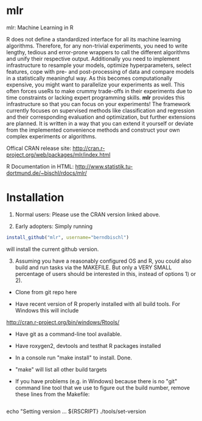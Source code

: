 mlr
===

  mlr: Machine Learning in R 

  R does not define a standardized interface for all its machine learning algorithms. Therefore, for any 
  non-trivial experiments, you need to write lengthy, tedious and error-prone wrappers to call the different 
  algorithms and unify their respective output. Additionally you need to implement infrastructure to resample 
  your models, optimize hyperparameters, select features, cope with pre- and post-processing of data and 
  compare models in a statistically meaningful way.
  As this becomes computationally expensive, you might want to parallelize your experiments as well. This 
  often forces useRs to make crummy trade-offs in their experiments due to time constraints or lacking expert 
  programming skills. **mlr** provides this infrastructure so that you can focus on your experiments!
  The framework currently focuses on supervised methods like classification and regression and their 
  corresponding evaluation and optimization, but further extensions are planned. It is written in a way 
  that you can extend it yourself or deviate from the implemented convenience methods and construct your own 
  complex experiments or algorithms.

Offical CRAN release site: 
  http://cran.r-project.org/web/packages/mlr/index.html

R Documentation in HTML:
  http://www.statistik.tu-dortmund.de/~bischl/rdocs/mlr/
  
  Installation
==============
  
  1) Normal users:
  Please use the CRAN version linked above.

2) Early adopters: Simply running
```r
install_github("mlr", username="berndbischl")
```
will install the current github version.

3) Assuming you have a reasonably configured OS and R, you could also build and run tasks via the MAKEFILE.
But only a VERY SMALL percentage of users should be interested in this, instead of options 1) or 2).

- Clone from git repo here

- Have recent version of R properly installed with all build tools. For Windows this will include 

http://cran.r-project.org/bin/windows/Rtools/
  
  - Have git as a command-line tool available.

- Have roxygen2, devtools and testhat R packages installed

- In a console run "make install" to install. Done.

- "make" will list all other build targets

- If you have problems (e.g. in Windows) because there is no "git" command line
tool that we use to figure out the build number, remove these lines from the Makefile:
  
  ```
echo "Setting version ...
  ${RSCRIPT} ./tools/set-version
```
